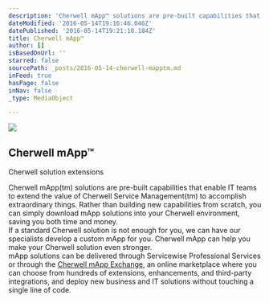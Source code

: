 ```yaml
---
description: 'Cherwell mApp™ solutions are pre-built capabilities that enable IT teams to extend the value of Cherwell Service Management™ to accomplish extraordinary things. Rather than building new capabilities from scratch, you can simply download mApp solutions into your Cherwell environment, saving you both time and money. If a standard Cherwell solution is not enough for you, we can have our specialists develop a custom mApp for you. Cherwell mApp can help you make your Cherwell solution even stronger. mApp solutions can be delivered through Servicewise Professional Services or through the Cherwell mApp Exchange, an online marketplace where you can choose from hundreds of extensions, enhancements, and third-party integrations, and deploy new business and IT solutions without touching a single line of code.'
dateModified: '2016-05-14T19:16:46.046Z'
datePublished: '2016-05-14T19:21:18.184Z'
title: Cherwell mApp™
author: []
isBasedOnUrl: ''
starred: false
sourcePath: _posts/2016-05-14-cherwell-mapptm.md
inFeed: true
hasPage: false
inNav: false
_type: MediaObject

---
```

<article style=""><img src="https://the-grid-user-content.s3-us-west-2.amazonaws.com/b1cc3c02-a695-4e10-b204-04644149e668.jpg" /><h1>Cherwell mApp™</h1><p>Cherwell solution extensions</p></article>

Cherwell mApp(tm) solutions are pre-built capabilities that enable IT teams to extend the value of Cherwell Service Management(tm) to accomplish extraordinary things. Rather than building new capabilities from scratch, you can simply download mApp solutions into your Cherwell environment, saving you both time and money.  
If a standard Cherwell solution is not enough for you, we can have our specialists develop a custom mApp for you. Cherwell mApp can help you make your Cherwell solution even stronger.  
mApp solutions can be delivered through Servicewise Professional Services or through the [Cherwell mApp Exchange][0], an online marketplace where you can choose from hundreds of extensions, enhancements, and third-party integrations, and deploy new business and IT solutions without touching a single line of code.

[0]: https://www.cherwell.com/mapp-exchange